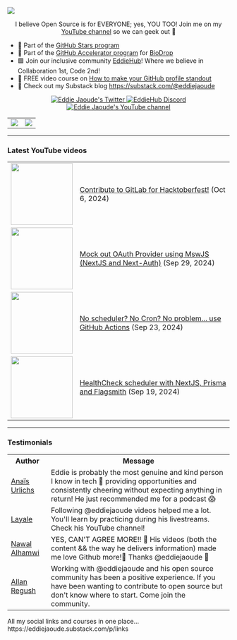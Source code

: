 <a href="https://eddiejaoude.substack.com/p/links" target="_blank"><img src="https://user-images.githubusercontent.com/624760/197235663-1a08eef9-4f9f-4986-8177-c32329a65f3e.jpeg" /></a>

<p align="center">I believe Open Source is for EVERYONE; yes, YOU TOO! Join me on my <a href="http://youtube.com/eddiejaoude?sub_confirmation=1">YouTube channel</a> so we can geek out 🎥</p>

- 🌟 Part of the <a href="https://stars.github.com/profiles/eddiejaoude/"> GitHub Stars program</a>
- 🚀 Part of the <a href="https://accelerator.github.com"> GitHub Accelerator program</a> for <a href="https://github.com/EddieHubCommunity/BioDrop">BioDrop</a>
- 🟩 Join our inclusive community <a href="http://eddiehub.org">EddieHub</a>!</b> Where we believe in Collaboration 1st, Code 2nd!
- 📸 FREE video course on <a href="https://www.udemy.com/course/make-your-github-profile-stand-out/learn/lecture/29205792#overview">How to make your GitHub profile standout</a>
- 📰 Check out my Substack blog https://substack.com/@eddiejaoude

<p align="center">
  <a href="http://twitter.com/eddiejaoude">
    <img src="https://img.shields.io/badge/follow-%40eddiejaoude%20130k+-1DA1F2?label=Twitter&logo=twitter&style=for-the-badge&color=1A8CD8" alt="Eddie Jaoude's Twitter"/>
  </a>
  <a href="https://discord.com/invite/jZQs6Wu">
    <img src="https://img.shields.io/discord/699608417039286293?logo=discord&style=for-the-badge&color=404EED" alt="EddieHub Discord"/>
  </a>
  <a href="http://youtube.com/eddiejaoude?sub_confirmation=1">
    <img src="https://img.shields.io/youtube/channel/subscribers/UC5mnBodB73bR88fLXHSfzYA?style=for-the-badge&logo=youtube&label=Youtube&color=FF0000" alt="Eddie Jaoude's YouTube channel"/>
  </a>
</p>

<table>
  <tr>
    <td><a href="https://stars.github.com/profiles/eddiejaoude/"><img src="https://user-images.githubusercontent.com/624760/197230432-de4db9f3-8c8d-4421-8ed4-fc83c02f73e6.jpeg" /></a></td>
    <td><a href="https://stars.github.com/profiles/eddiejaoude/"><img src="https://user-images.githubusercontent.com/624760/197230439-f90cd6b0-2174-41be-97eb-5f28f49d9d19.jpg" /></a></td>
  </tr>
</table>

---

### Latest YouTube videos

<table>
<!-- YOUTUBE-VIDEOS-LIST:START --><tr><td><a href="https://www.youtube.com/watch?v=UUwncIIR-r8"><img width="140px" src="https://i.ytimg.com/vi/UUwncIIR-r8/mqdefault.jpg"></a></td>
<td><a href="https://www.youtube.com/watch?v=UUwncIIR-r8">Contribute to GitLab for Hacktoberfest!</a> (Oct 6, 2024)<br/></td></tr>
<tr><td><a href="https://www.youtube.com/watch?v=C1IKFYwSMM0"><img width="140px" src="https://i.ytimg.com/vi/C1IKFYwSMM0/mqdefault.jpg"></a></td>
<td><a href="https://www.youtube.com/watch?v=C1IKFYwSMM0">Mock out OAuth Provider using MswJS &lpar;NextJS and Next-Auth&rpar;</a> (Sep 29, 2024)<br/></td></tr>
<tr><td><a href="https://www.youtube.com/watch?v=0-FTLTVtG-g"><img width="140px" src="https://i.ytimg.com/vi/0-FTLTVtG-g/mqdefault.jpg"></a></td>
<td><a href="https://www.youtube.com/watch?v=0-FTLTVtG-g">No scheduler? No Cron? No problem... use GitHub Actions</a> (Sep 23, 2024)<br/></td></tr>
<tr><td><a href="https://www.youtube.com/watch?v=GsN4_x1dd2M"><img width="140px" src="https://i.ytimg.com/vi/GsN4_x1dd2M/mqdefault.jpg"></a></td>
<td><a href="https://www.youtube.com/watch?v=GsN4_x1dd2M">HealthCheck scheduler with NextJS, Prisma and Flagsmith</a> (Sep 19, 2024)<br/></td></tr>
<!-- YOUTUBE-VIDEOS-LIST:END -->
</table>

---

### Testimonials

<table>
  <tr>
    <th>Author</th>
    <th>Message</th>
  </tr>
  <tr>
    <td><a target="_blank" href="https://twitter.com/urlichsanais/status/1349358736092094467">Anaïs Urlichs</a></td>
    <td>Eddie is probably the most genuine and kind person I know in tech 🥰 providing opportunities and consistently cheering without expecting anything in return! He just recommended me for a podcast 😱</td>
  </tr>
  <tr>
    <td><a target="_blank" href="https://twitter.com/yalematta/status/1304541107330658313">Layale</a></td>
    <td>Following @eddiejaoude videos helped me a lot. You'll learn by practicing during his livestreams. Check his YouTube channel!</td>
  </tr>
  <tr>
    <td><a target="_blank" href="https://twitter.com/__nawalhmw/status/1304572901140635648">Nawal Alhamwi</a></td>
    <td>YES, CAN'T AGREE MORE!! 💯 His videos (both the content && the way he delivers information) made me love Github more!🤩 Thanks @eddiejaoude 🌟</td>
  </tr>
  <tr>
    <td><a target="_blank" href="https://twitter.com/allanregush/status/1304484456221167617">Allan Regush</a></td>
    <td>Working with @eddiejaoude and his open source community has been a positive experience. If you have been wanting to contribute to open source but don't know where to start. Come join the community.</td>
  </tr>
</table>

<p>All my social links and courses in one place... https://eddiejaoude.substack.com/p/links</p>
